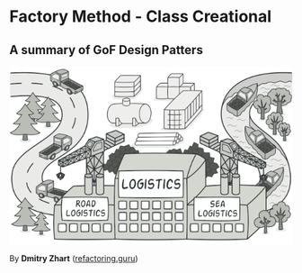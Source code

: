 # Factory Method - Class Creational

## A summary of GoF Design Patters

![](https://github.com/FedericoBruzzone/medium/blob/main/Factory%20Method%20-%20Class%20Creational/img/cover.png)

By **Dmitry Zhart** ([refactoring.guru](https://refactoring.guru/))